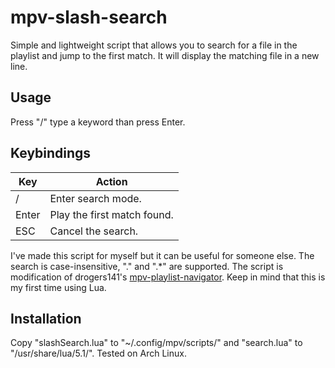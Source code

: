 # mpv-slash-search

Simple and lightweight script that allows you to search for a file in the playlist and jump to the first match.
It will display the matching file in a new line.

## Usage

Press "/" type a keyword than press Enter.

## Keybindings

| Key | Action |
| --- | ------ |
| / | Enter search mode. |
| Enter | Play the first match found. |
| ESC | Cancel the search. |

I've made this script for myself but it can be useful for someone else. The search is case-insensitive, "." and ".*" are supported.
The script is modification of drogers141's [mpv-playlist-navigator](https://github.com/drogers141/mpv-playlist-navigator).
Keep in mind that this is my first time using Lua.

## Installation

Copy "slashSearch.lua" to "~/.config/mpv/scripts/" and "search.lua" to "/usr/share/lua/5.1/". Tested on Arch Linux.
